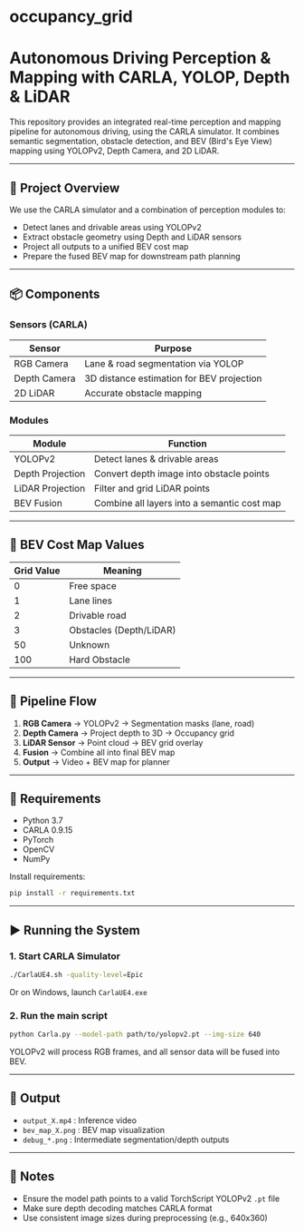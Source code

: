 # occupancy_grid
# Autonomous Driving Perception & Mapping with CARLA, YOLOP, Depth & LiDAR

This repository provides an integrated real-time perception and mapping pipeline for autonomous driving, using the CARLA simulator. It combines semantic segmentation, obstacle detection, and BEV (Bird's Eye View) mapping using YOLOPv2, Depth Camera, and 2D LiDAR.

---

## 🚗 Project Overview

We use the CARLA simulator and a combination of perception modules to:

* Detect lanes and drivable areas using YOLOPv2
* Extract obstacle geometry using Depth and LiDAR sensors
* Project all outputs to a unified BEV cost map
* Prepare the fused BEV map for downstream path planning

---

## 📦 Components

### Sensors (CARLA)

| Sensor       | Purpose                                   |
| ------------ | ----------------------------------------- |
| RGB Camera   | Lane & road segmentation via YOLOP        |
| Depth Camera | 3D distance estimation for BEV projection |
| 2D LiDAR     | Accurate obstacle mapping                 |

### Modules

| Module           | Function                                    |
| ---------------- | ------------------------------------------- |
| YOLOPv2          | Detect lanes & drivable areas               |
| Depth Projection | Convert depth image into obstacle points    |
| LiDAR Projection | Filter and grid LiDAR points                |
| BEV Fusion       | Combine all layers into a semantic cost map |

---

## 📍 BEV Cost Map Values

| Grid Value | Meaning                 |
| ---------- | ----------------------- |
| 0          | Free space              |
| 1          | Lane lines              |
| 2          | Drivable road           |
| 3          | Obstacles (Depth/LiDAR) |
| 50         | Unknown                 |
| 100        | Hard Obstacle           |

---

## 🧠 Pipeline Flow

1. **RGB Camera** → YOLOPv2 → Segmentation masks (lane, road)
2. **Depth Camera** → Project depth to 3D → Occupancy grid
3. **LiDAR Sensor** → Point cloud → BEV grid overlay
4. **Fusion** → Combine all into final BEV map
5. **Output** → Video + BEV map for planner

---

## 🔧 Requirements

* Python 3.7
* CARLA 0.9.15
* PyTorch
* OpenCV
* NumPy

Install requirements:

```bash
pip install -r requirements.txt
```

---

## ▶️ Running the System

### 1. Start CARLA Simulator

```bash
./CarlaUE4.sh -quality-level=Epic
```

Or on Windows, launch `CarlaUE4.exe`

### 2. Run the main script

```bash
python Carla.py --model-path path/to/yolopv2.pt --img-size 640
```

YOLOPv2 will process RGB frames, and all sensor data will be fused into BEV.

---

## 📁 Output

* `output_X.mp4` : Inference video
* `bev_map_X.png` : BEV map visualization
* `debug_*.png` : Intermediate segmentation/depth outputs

---

## 📌 Notes

* Ensure the model path points to a valid TorchScript YOLOPv2 `.pt` file
* Make sure depth decoding matches CARLA format
* Use consistent image sizes during preprocessing (e.g., 640x360)
